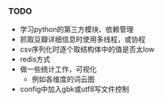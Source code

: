 ### TODO

* 学习python的第三方模块、依赖管理
* 抓取豆瓣详细信息时使用多线程，或协程
* csv序列化时逐个取结构体中的值是否太low
* redis方式
* 做一些统计工作，可视化
  * 例如各维度的词云图
* config中加入gbk或utf8写文件控制